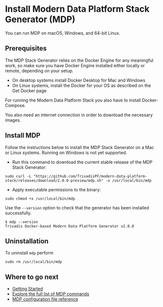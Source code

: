 # Install Modern Data Platform Stack Generator (MDP)

You can run MDP on macOS, Windows, and 64-bit Linux.

## Prerequisites

The MDP Stack Generator relies on the Docker Engine for any meaningful work, so make sure you have Docker Engine installed either locally or remote, depending on your setup.

  * On desktop systems install Docker Desktop for Mac and Windows
  * On Linux systems, install the Docker for your OS as described on the Get Docker page

For running the Modern Data Platform Stack you also have to install Docker-Compose. 

You also need an internet connection in order to download the necessary images. 

## Install MDP

Follow the instructions below to install the MDP Stack Generator on a Mac or Linux systems. Running on Windows is not yet supported. 

* Run this command to download the current stable release of the MDP Stack Generator:

```
sudo curl -L "https://github.com/TrivadisPF/modern-data-platform-stack/releases/download/2.0.0-preview/mdp.sh" -o /usr/local/bin/mdp
```

* Apply executable permissions to the binary:

```
sudo chmod +x /usr/local/bin/mdp 
```

Use the `--version` option to check that the generator has been installed successfully.

```
$ mdp --version
Trivadis Docker-based Modern Data Platform Generator v2.0.0
```
   
## Uninstallation

To uninstall `mdp` perform

```
sudo rm /usr/local/bin/mdp
```
   
## Where to go next

* [Getting Started](getting-started.md)
* [Explore the full list of MDP commands](command-line-ref.md)
* [MDP configuration file reference](configuration.md)